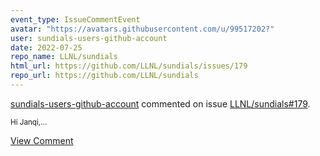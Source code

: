 ```yaml
---
event_type: IssueCommentEvent
avatar: "https://avatars.githubusercontent.com/u/99517202?"
user: sundials-users-github-account
date: 2022-07-25
repo_name: LLNL/sundials
html_url: https://github.com/LLNL/sundials/issues/179
repo_url: https://github.com/LLNL/sundials
---
```


<a href='https://github.com/sundials-users-github-account' target='_blank'>sundials-users-github-account</a> commented on issue <a href='https://github.com/LLNL/sundials/issues/179' target='_blank'>LLNL/sundials#179</a>.

<small>Hi Janqi,...</small>

<a href='https://github.com/LLNL/sundials/issues/179' target='_blank'>View Comment</a>